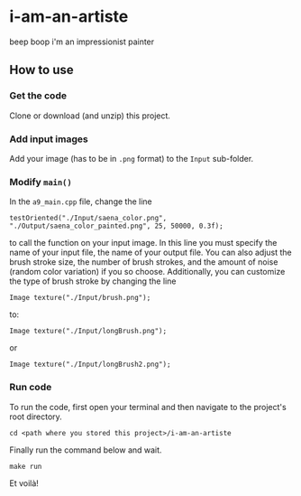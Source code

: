 # i-am-an-artiste
beep boop i'm an impressionist painter

## How to use
### Get the code
Clone or download (and unzip) this project.

### Add input images
Add your image (has to be in `.png` format) to the `Input` sub-folder.

### Modify `main()`
In the `a9_main.cpp` file, change the line
```
testOriented("./Input/saena_color.png", "./Output/saena_color_painted.png", 25, 50000, 0.3f);
```
to call the function on your input image.
In this line you must specify the name of your input file, the name of your output file. You can also adjust the brush stroke size, the number of brush strokes, and the amount of noise (random color variation) if you so choose.
Additionally, you can customize the type of brush stroke by changing the line
```
Image texture("./Input/brush.png");
```
to:
```
Image texture("./Input/longBrush.png");
```
or
```
Image texture("./Input/longBrush2.png");
```
### Run code
To run the code, first open your terminal and then navigate to the project's root directory.
```
cd <path where you stored this project>/i-am-an-artiste
```
Finally run the command below and wait.
```
make run
```
Et voilà!
